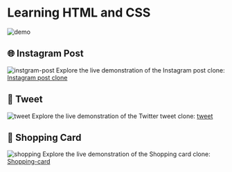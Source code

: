 # Learning HTML and CSS

![demo](https://github.com/user-attachments/assets/4a257979-ac59-44ac-8c0a-897c70a44ed0)

## 🌐 Instagram Post
![instgram-post](https://github.com/user-attachments/assets/57ad5f38-e6b0-453f-8ad4-e18e6352b0a1)
Explore the live demonstration of the Instagram post clone: [Instagram post clone](https://learninghtml5css3.netlify.app/instapost)

## 🐤 Tweet
![tweet](https://github.com/user-attachments/assets/94936bcd-1912-43ce-8cdf-9ecef9605f8a)
Explore the live demonstration of the Twitter tweet clone: [tweet](https://learninghtml5css3.netlify.app/tweet)

## 🛒 Shopping Card
![shopping](https://github.com/user-attachments/assets/43cefc36-212f-48bb-bb11-1df12e600a9b)
Explore the live demonstration of the Shopping card clone: [Shopping-card](https://learninghtml5css3.netlify.app/shopping-card)